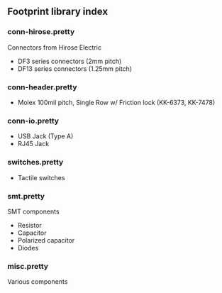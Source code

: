 ## Footprint library index ##


### conn-hirose.pretty ###

Connectors from Hirose Electric

* DF3 series connectors (2mm pitch)
* DF13 series connectors (1.25mm pitch)


### conn-header.pretty ###

* Molex 100mil pitch, Single Row w/ Friction lock (KK-6373, KK-7478)

    
### conn-io.pretty ###

* USB Jack (Type A)
* RJ45 Jack


### switches.pretty ###

* Tactile switches


### smt.pretty ###

SMT components

* Resistor
* Capacitor
* Polarized capacitor
* Diodes


### misc.pretty ###

Various components